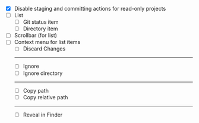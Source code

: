 - [x] Disable staging and committing actions for read-only projects
- [ ] List
  - [ ] Git status item
  - [ ] Directory item
- [ ] Scrollbar (for list)
- [ ] Context menu for list items
  - [ ] Discard Changes
  - ---
  - [ ] Ignore
  - [ ] Ignore directory
  - ---
  - [ ] Copy path
  - [ ] Copy relative path
  - ---
  - [ ] Reveal in Finder
